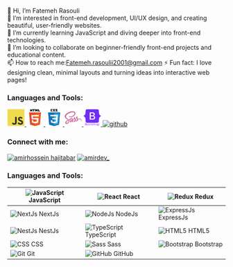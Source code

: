 👋 Hi, I’m Fatemeh Rasouli  
👀 I’m interested in front-end development, UI/UX design, and creating beautiful, user-friendly websites.  
🌱 I’m currently learning JavaScript and diving deeper into front-end technologies.  
💞 I’m looking to collaborate on beginner-friendly front-end projects and educational content.  
📫 How to reach me:Fatemeh.rasoulii2001@gmail.com 
⚡️ Fun fact: I love designing clean, minimal layouts and turning ideas into interactive web pages!
<!---
FatemehRasoulli/FatemehRasoulli is a ✨ special ✨ repository because its `README.md` (this file) appears on your GitHub profile.
You can click the Preview link to take a look at your changes.
--->
<h3 align="left">Languages and Tools:</h3>
<p align="left">
  <a href="https://developer.mozilla.org/en-US/docs/Web/JavaScript" target="_blank" rel="noreferrer"> <img src="https://raw.githubusercontent.com/devicons/devicon/master/icons/javascript/javascript-original.svg" alt="javascript" width="40" height="40"/> </a>
  <a href="https://www.w3.org/html/" target="_blank" rel="noreferrer"> <img src="https://raw.githubusercontent.com/devicons/devicon/master/icons/html5/html5-original-wordmark.svg" alt="html5" width="40" height="40"/> </a>
  <a href="https://www.w3schools.com/css/" target="_blank" rel="noreferrer"> <img src="https://raw.githubusercontent.com/devicons/devicon/master/icons/css3/css3-original-wordmark.svg" alt="css3" width="40" height="40"/> </a>
  <a href="https://sass-lang.com" target="_blank" rel="noreferrer"> <img src="https://raw.githubusercontent.com/devicons/devicon/master/icons/sass/sass-original.svg" alt="sass" width="40" height="40"/> </a>
  <a href="https://getbootstrap.com" target="_blank" rel="noreferrer"> <img src="https://raw.githubusercontent.com/devicons/devicon/master/icons/bootstrap/bootstrap-plain-wordmark.svg" alt="bootstrap" width="40" height="40"/> </a>
 <a href="https://github.com/" target="_blank" rel="noreferrer">
  <img src="https://cdn.jsdelivr.net/gh/devicons/devicon@latest/icons/github/github-original-wordmark.svg" alt="github" width="40" height="40"/>
</a>
</p>
<h3 align="left">Connect with me:</h3>
<p align="left">
<a href="https://www.linkedin.com/in/fatemeh-rasouli-2b2718307/" target="blank"><img align="center" src="https://raw.githubusercontent.com/rahuldkjain/github-profile-readme-generator/master/src/images/icons/Social/linked-in-alt.svg" alt="amirhossein hajitabar" height="30" width="40" /></a>
<a href="https://instagram.com/webobox" target="blank"><img align="center" src="https://raw.githubusercontent.com/rahuldkjain/github-profile-readme-generator/master/src/images/icons/Social/instagram.svg" alt="amirdev_" height="30" width="40" /></a>
</p>

### Languages and Tools:
| ![JavaScript](https://cdn.jsdelivr.net/gh/devicons/devicon@latest/icons/javascript/javascript-original.svg) JavaScript | ![React](https://cdn.jsdelivr.net/gh/devicons/devicon@latest/icons/react/react-original.svg) React | ![Redux](https://cdn.jsdelivr.net/gh/devicons/devicon@latest/icons/redux/redux-original.svg) Redux |
|---|---|---|
| ![NextJs](https://cdn.jsdelivr.net/gh/devicons/devicon@latest/icons/nextjs/nextjs-original.svg) NextJs | ![NodeJs](https://cdn.jsdelivr.net/gh/devicons/devicon@latest/icons/nodejs/nodejs-original.svg) NodeJs | ![ExpressJs](https://cdn.jsdelivr.net/gh/devicons/devicon@latest/icons/express/express-original.svg) ExpressJs |
| ![NestJs](https://cdn.jsdelivr.net/gh/devicons/devicon@latest/icons/nestjs/nestjs-original.svg) NestJs | ![TypeScript](https://cdn.jsdelivr.net/gh/devicons/devicon@latest/icons/typescript/typescript-original.svg) TypeScript | ![HTML5](https://cdn.jsdelivr.net/gh/devicons/devicon@latest/icons/html5/html5-original.svg) HTML5 |
| ![CSS](https://skillicons.dev/icons?i=css) CSS | ![Sass](https://skillicons.dev/icons?i=sass) Sass | ![Bootstrap](https://skillicons.dev/icons?i=bootstrap) Bootstrap |
| ![Git](https://cdn.jsdelivr.net/gh/devicons/devicon@latest/icons/git/git-original.svg) Git | ![GitHub](https://skillicons.dev/icons?i=github) GitHub | |
